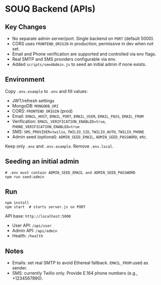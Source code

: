 # SOUQ Backend (APIs)

## Key Changes
- No separate admin server/port. Single backend on `PORT` (default 5000).
- CORS uses `FRONTEND_ORIGIN` in production; permissive in dev when not set.
- Email and Phone verification are supported and controlled via env flags.
- Real SMTP and SMS providers configurable via env.
- Added `scripts/seedAdmin.js` to seed an initial admin if none exists.

## Environment
Copy `.env.example` to `.env` and fill values:

- JWT/refresh settings
- MongoDB: `MONGODB_URI`
- CORS: `FRONTEND_ORIGIN` (prod)
- Email: `EMAIL_HOST`, `EMAIL_PORT`, `EMAIL_USER`, `EMAIL_PASS`, `EMAIL_FROM`
- Verification: `EMAIL_VERIFICATION_ENABLED=true`, `PHONE_VERIFICATION_ENABLED=true`
- SMS: `SMS_PROVIDER=twilio`, `TWILIO_SID`, `TWILIO_AUTH`, `TWILIO_PHONE`
- Admin seed (optional): `ADMIN_SEED_EMAIL`, `ADMIN_SEED_PASSWORD`, etc.

Keep only `.env` and `.env.example`. Remove `.env.local`.

## Seeding an initial admin
```
# .env must contain ADMIN_SEED_EMAIL and ADMIN_SEED_PASSWORD
npm run seed:admin
```

## Run
```
npm install
npm start  # starts server.js on PORT
```

API base: `http://localhost:5000`
- User API: `/api/user`
- Admin API: `/api/admin`
- Health: `/health`

## Notes
- Emails: set real SMTP to avoid Ethereal fallback. `EMAIL_FROM` used as sender.
- SMS: currently Twilio only. Provide E.164 phone numbers (e.g., +1234567890).
